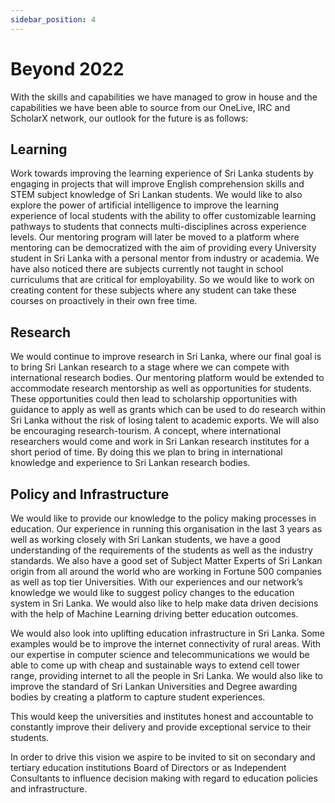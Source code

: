```yaml
---
sidebar_position: 4
---
```


# Beyond 2022

With the skills and capabilities we have managed to grow in house and the capabilities we have been able to source from
our OneLive, IRC and ScholarX network, our outlook for the future is as follows:

## Learning

Work towards improving the learning experience of Sri Lanka students by engaging in projects that will improve English
comprehension skills and STEM subject knowledge of Sri Lankan students. We would like to also explore the power of
artificial intelligence to improve the learning experience of local students with the ability to offer customizable
learning pathways to students that connects multi-disciplines across experience levels. Our mentoring program will later
be moved to a platform where mentoring can be democratized with the aim of providing every University student in Sri
Lanka with a personal mentor from industry or academia. We have also noticed there are subjects currently not taught in
school curriculums that are critical for employability. So we would like to work on creating content for these subjects
where any student can take these courses on proactively in their own free time.

## Research

We would continue to improve research in Sri Lanka, where our final goal is to bring Sri Lankan research to a stage
where we can compete with international research bodies. Our mentoring platform would be extended to accommodate
research mentorship as well as opportunities for students. These opportunities could then lead to scholarship
opportunities with guidance to apply as well as grants which can be used to do research within Sri Lanka without the
risk of losing talent to academic exports. We will also be encouraging research-tourism. A concept, where international
researchers would come and work in Sri Lankan research institutes for a short period of time. By doing this we plan to
bring in international knowledge and experience to Sri Lankan research bodies.

## Policy and Infrastructure

We would like to provide our knowledge to the policy making processes in education. Our experience in running this
organisation in the last 3 years as well as working closely with Sri Lankan students, we have a good understanding of
the requirements of the students as well as the industry standards. We also have a good set of Subject Matter Experts of
Sri Lankan origin from all around the world who are working in Fortune 500 companies as well as top tier Universities.
With our experiences and our network’s knowledge we would like to suggest policy changes to the education system in Sri
Lanka. We would also like to help make data driven decisions with the help of Machine Learning driving better education
outcomes.

We would also look into uplifting education infrastructure in Sri Lanka. Some examples would be to improve the internet
connectivity of rural areas. With our expertise in computer science and telecommunications we would be able to come up
with cheap and sustainable ways to extend cell tower range, providing internet to all the people in Sri Lanka. We would
also like to improve the standard of Sri Lankan Universities and Degree awarding bodies by creating a platform to
capture student experiences.

This would keep the universities and institutes honest and accountable to constantly improve their delivery and provide
exceptional service to their students.

In order to drive this vision we aspire to be invited to sit on secondary and tertiary education institutions Board of
Directors or as Independent Consultants to influence decision making with regard to education policies and
infrastructure.

